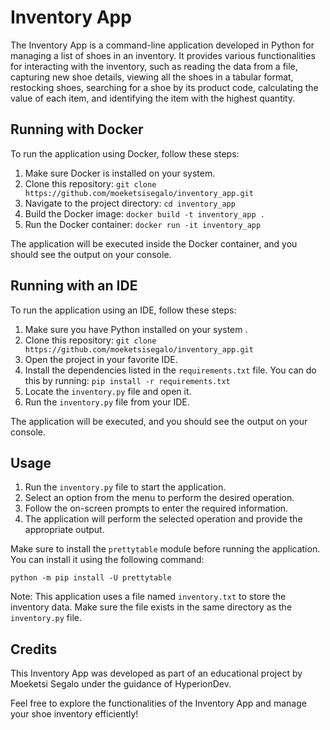 # Inventory App

The Inventory App is a command-line application developed in Python for managing a list of shoes in an inventory. It provides various functionalities for interacting with the inventory, such as reading the data from a file, capturing new shoe details, viewing all the shoes in a tabular format, restocking shoes, searching for a shoe by its product code, calculating the value of each item, and identifying the item with the highest quantity.

## Running with Docker

To run the application using Docker, follow these steps:

1. Make sure Docker is installed on your system.
2. Clone this repository: `git clone https://github.com/moeketsisegalo/inventory_app.git`
3. Navigate to the project directory: `cd inventory_app`
4. Build the Docker image: `docker build -t inventory_app .`
5. Run the Docker container: `docker run -it inventory_app`

The application will be executed inside the Docker container, and you should see the output on your console.

## Running with an IDE

To run the application using an IDE, follow these steps:

1. Make sure you have Python installed on your system .
2. Clone this repository: `git clone https://github.com/moeketsisegalo/inventory_app.git`
3. Open the project in your favorite IDE.
4. Install the dependencies listed in the `requirements.txt` file. You can do this by running: `pip install -r requirements.txt`
5. Locate the `inventory.py` file and open it.
6. Run the `inventory.py` file from your IDE.

The application will be executed, and you should see the output on your console.


## Usage

1. Run the `inventory.py` file to start the application.
2. Select an option from the menu to perform the desired operation.
3. Follow the on-screen prompts to enter the required information.
4. The application will perform the selected operation and provide the appropriate output.

Make sure to install the `prettytable` module before running the application. You can install it using the following command:
```
python -m pip install -U prettytable
```

Note: This application uses a file named `inventory.txt` to store the inventory data. Make sure the file exists in the same directory as the `inventory.py` file.

## Credits

This Inventory App was developed as part of an educational project by Moeketsi Segalo under the guidance of HyperionDev.

Feel free to explore the functionalities of the Inventory App and manage your shoe inventory efficiently!


